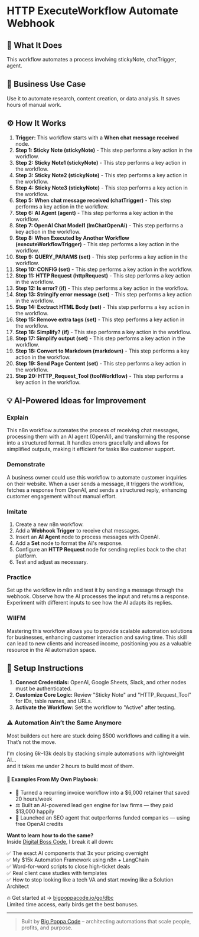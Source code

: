 # HTTP ExecuteWorkflow Automate Webhook

## 🚀 What It Does
This workflow automates a process involving stickyNote, chatTrigger, agent.

## 💼 Business Use Case
Use it to automate research, content creation, or data analysis. It saves hours of manual work.

## ⚙️ How It Works
1.  **Trigger:** This workflow starts with a **When chat message received** node.
2. **Step 1: Sticky Note (stickyNote)** - This step performs a key action in the workflow.
3. **Step 2: Sticky Note1 (stickyNote)** - This step performs a key action in the workflow.
4. **Step 3: Sticky Note2 (stickyNote)** - This step performs a key action in the workflow.
5. **Step 4: Sticky Note3 (stickyNote)** - This step performs a key action in the workflow.
6. **Step 5: When chat message received (chatTrigger)** - This step performs a key action in the workflow.
7. **Step 6: AI Agent (agent)** - This step performs a key action in the workflow.
8. **Step 7: OpenAI Chat Model1 (lmChatOpenAi)** - This step performs a key action in the workflow.
9. **Step 8: When Executed by Another Workflow (executeWorkflowTrigger)** - This step performs a key action in the workflow.
10. **Step 9: QUERY_PARAMS (set)** - This step performs a key action in the workflow.
11. **Step 10: CONFIG (set)** - This step performs a key action in the workflow.
12. **Step 11: HTTP Request (httpRequest)** - This step performs a key action in the workflow.
13. **Step 12: Is error? (if)** - This step performs a key action in the workflow.
14. **Step 13: Stringify error message (set)** - This step performs a key action in the workflow.
15. **Step 14: Exctract HTML Body (set)** - This step performs a key action in the workflow.
16. **Step 15: Remove extra tags (set)** - This step performs a key action in the workflow.
17. **Step 16: Simplify? (if)** - This step performs a key action in the workflow.
18. **Step 17: Simplify output (set)** - This step performs a key action in the workflow.
19. **Step 18: Convert to Markdown (markdown)** - This step performs a key action in the workflow.
20. **Step 19: Send Page Content (set)** - This step performs a key action in the workflow.
21. **Step 20: HTTP_Request_Tool (toolWorkflow)** - This step performs a key action in the workflow.

## 💡 AI-Powered Ideas for Improvement
### Explain
This n8n workflow automates the process of receiving chat messages, processing them with an AI agent (OpenAI), and transforming the response into a structured format. It handles errors gracefully and allows for simplified outputs, making it efficient for tasks like customer support.

### Demonstrate
A business owner could use this workflow to automate customer inquiries on their website. When a user sends a message, it triggers the workflow, fetches a response from OpenAI, and sends a structured reply, enhancing customer engagement without manual effort.

### Imitate
1. Create a new n8n workflow.
2. Add a **Webhook Trigger** to receive chat messages.
3. Insert an **AI Agent** node to process messages with OpenAI.
4. Add a **Set** node to format the AI's response.
5. Configure an **HTTP Request** node for sending replies back to the chat platform.
6. Test and adjust as necessary.

### Practice
Set up the workflow in n8n and test it by sending a message through the webhook. Observe how the AI processes the input and returns a response. Experiment with different inputs to see how the AI adapts its replies.

### WIIFM
Mastering this workflow allows you to provide scalable automation solutions for businesses, enhancing customer interaction and saving time. This skill can lead to new clients and increased income, positioning you as a valuable resource in the AI automation space.

## 🔧 Setup Instructions
1. **Connect Credentials:** OpenAI, Google Sheets, Slack, and other nodes must be authenticated.
2. **Customize Core Logic:** Review "Sticky Note" and "HTTP_Request_Tool" for IDs, table names, and URLs.
3. **Activate the Workflow:** Set the workflow to "Active" after testing.

### ⚠️ Automation Ain’t the Same Anymore

Most builders out here are stuck doing $500 workflows and calling it a win.  
That’s not the move.  

I'm closing $6k–$13k deals by stacking simple automations with lightweight AI...  
and it takes me under 2 hours to build most of them.

#### 🧠 Examples From My Own Playbook:
- 🔁 Turned a recurring invoice workflow into a $6,000 retainer that saved 20 hours/week  
- ⚖️ Built an AI-powered lead gen engine for law firms — they paid $13,000 happily  
- 🚀 Launched an SEO agent that outperforms funded companies — using free OpenAI credits  

**Want to learn how to do the same?**  
Inside [Digital Boss Code](https://bigpoppacode.io/go/dbc), I break it all down:

✅ The exact AI components that 3x your pricing overnight  
✅ My $15k Automation Framework using n8n + LangChain  
✅ Word-for-word scripts to close high-ticket deals  
✅ Real client case studies with templates  
✅ How to stop looking like a tech VA and start moving like a Solution Architect  

🔥 Get started at → [bigpoppacode.io/go/dbc](https://bigpoppacode.io/go/dbc)  
Limited time access, early birds get the best bonuses.

---
> Built by [Big Poppa Code](https://bigpoppacode.io) – architecting automations that scale people, profits, and purpose.
